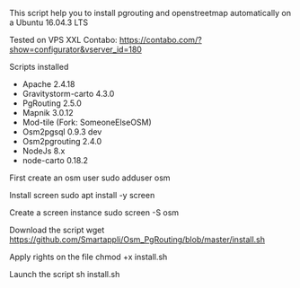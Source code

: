 This script help you to install pgrouting and openstreetmap automatically on a Ubuntu 16.04.3 LTS

Tested on VPS XXL Contabo: https://contabo.com/?show=configurator&vserver_id=180

Scripts installed
* Apache 2.4.18
* Gravitystorm-carto 4.3.0
* PgRouting 2.5.0
* Mapnik 3.0.12
* Mod-tile (Fork: SomeoneElseOSM)
* Osm2pgsql 0.9.3 dev
* Osm2pgrouting 2.4.0
* NodeJs 8.x
* node-carto 0.18.2

First create an osm user
sudo adduser osm

Install screen 
sudo apt install -y screen

Create a screen instance
sudo screen -S osm

Download the script
wget https://github.com/Smartappli/Osm_PgRouting/blob/master/install.sh

Apply rights on the file
chmod +x install.sh

Launch the script
sh install.sh
